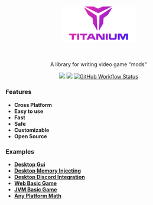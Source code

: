 <!-- 
MIT License

Copyright (c) 2022 AtomicGamer9523

Permission is hereby granted, free of charge, to any person obtaining a copy
of this software and associated documentation files (the "Software"), to deal
in the Software without restriction, including without limitation the rights
to use, copy, modify, merge, publish, distribute, sublicense, and/or sell
copies of the Software, and to permit persons to whom the Software is
furnished to do so, subject to the following conditions:

The above copyright notice and this permission notice shall be included in all
copies or substantial portions of the Software.

THE SOFTWARE IS PROVIDED "AS IS", WITHOUT WARRANTY OF ANY KIND, EXPRESS OR
IMPLIED, INCLUDING BUT NOT LIMITED TO THE WARRANTIES OF MERCHANTABILITY,
FITNESS FOR A PARTICULAR PURPOSE AND NONINFRINGEMENT. IN NO EVENT SHALL THE
AUTHORS OR COPYRIGHT HOLDERS BE LIABLE FOR ANY CLAIM, DAMAGES OR OTHER
LIABILITY, WHETHER IN AN ACTION OF CONTRACT, TORT OR OTHERWISE, ARISING FROM,
OUT OF OR IN CONNECTION WITH THE SOFTWARE OR THE USE OR OTHER DEALINGS IN THE
SOFTWARE.
-->
<p align="center"><img src="./titanium/assets/wallpaper-transparent.png"alt="titanium-logo"style="width:40%;object-fit:cover;object-position:center -10px""/></p><h1 align="center"></h1><p align="center"style="">A library for writing video game "mods"</p><div align="center">
<a href="https://github.com/TBBOFBD/Titanium">
<img src="https://img.shields.io/github/license/TBBOFBD/Titanium?label=License&color=blue"></a>
<a href="https://github.com/TBBOFBD/Titanium">
<img src="https://img.shields.io/github/actions/workflow/status/TBBOFBD/Titanium/check.yml?label=Build"></a>
<a href="https://tbbofbd.github.io/Titanium/titanium/">
<img alt="GitHub Workflow Status" src="https://img.shields.io/github/actions/workflow/status/TBBOFBD/Titanium/doc.yml?label=Docs"></a>
</div>

### **Features**

- **Cross Platform**
- **Easy to use**
- **Fast**
- **Safe**
- **Customizable**
- **Open Source**

### **Examples**

- **[Desktop Gui](./examples/desktop_gui/)**
- **[Desktop Memory Injecting](./examples/desktop_memory/)**
- **[Desktop Discord Integration](./examples/desktop_discord/)**
- **[Web Basic Game](./examples/web_basic/)**
- **[JVM Basic Game](./examples/jvm_basic/)**
- **[Any Platform Math](./examples/unknown_math/)**
